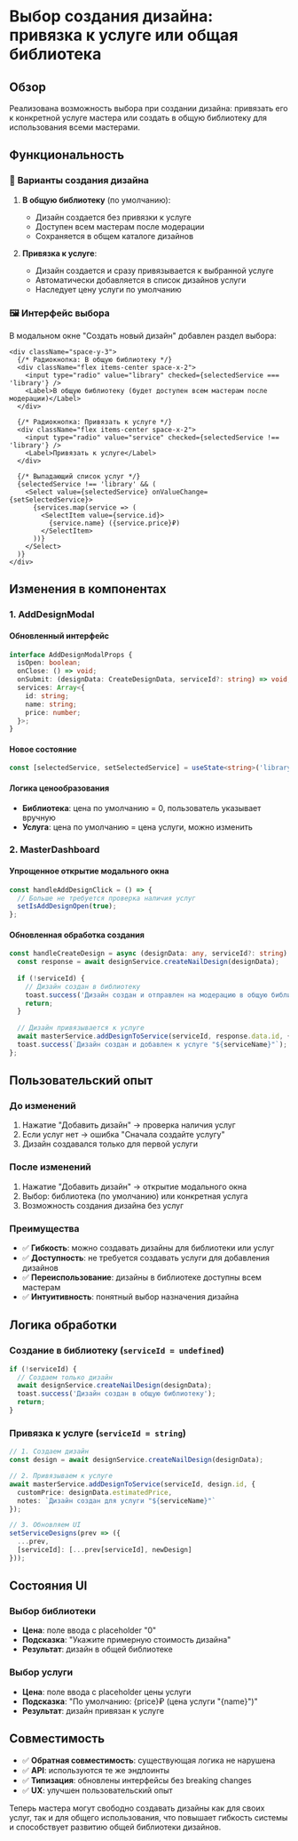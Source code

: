 # Выбор создания дизайна: привязка к услуге или общая библиотека

## Обзор

Реализована возможность выбора при создании дизайна: привязать его к конкретной услуге мастера или создать в общую библиотеку для использования всеми мастерами.

## Функциональность

### 🎯 **Варианты создания дизайна**

1. **В общую библиотеку** (по умолчанию):
   - Дизайн создается без привязки к услуге
   - Доступен всем мастерам после модерации
   - Сохраняется в общем каталоге дизайнов

2. **Привязка к услуге**:
   - Дизайн создается и сразу привязывается к выбранной услуге
   - Автоматически добавляется в список дизайнов услуги
   - Наследует цену услуги по умолчанию

### 🖼️ **Интерфейс выбора**

В модальном окне "Создать новый дизайн" добавлен раздел выбора:

```tsx
<div className="space-y-3">
  {/* Радиокнопка: В общую библиотеку */}
  <div className="flex items-center space-x-2">
    <input type="radio" value="library" checked={selectedService === 'library'} />
    <Label>В общую библиотеку (будет доступен всем мастерам после модерации)</Label>
  </div>
  
  {/* Радиокнопка: Привязать к услуге */}
  <div className="flex items-center space-x-2">
    <input type="radio" value="service" checked={selectedService !== 'library'} />
    <Label>Привязать к услуге</Label>
  </div>
  
  {/* Выпадающий список услуг */}
  {selectedService !== 'library' && (
    <Select value={selectedService} onValueChange={setSelectedService}>
      {services.map(service => (
        <SelectItem value={service.id}>
          {service.name} ({service.price}₽)
        </SelectItem>
      ))}
    </Select>
  )}
</div>
```

## Изменения в компонентах

### 1. AddDesignModal

#### Обновленный интерфейс
```typescript
interface AddDesignModalProps {
  isOpen: boolean;
  onClose: () => void;
  onSubmit: (designData: CreateDesignData, serviceId?: string) => void;
  services: Array<{
    id: string;
    name: string;
    price: number;
  }>;
}
```

#### Новое состояние
```typescript
const [selectedService, setSelectedService] = useState<string>('library');
```

#### Логика ценообразования
- **Библиотека**: цена по умолчанию = 0, пользователь указывает вручную
- **Услуга**: цена по умолчанию = цена услуги, можно изменить

### 2. MasterDashboard

#### Упрощенное открытие модального окна
```typescript
const handleAddDesignClick = () => {
  // Больше не требуется проверка наличия услуг
  setIsAddDesignOpen(true);
};
```

#### Обновленная обработка создания
```typescript
const handleCreateDesign = async (designData: any, serviceId?: string) => {
  const response = await designService.createNailDesign(designData);
  
  if (!serviceId) {
    // Дизайн создан в библиотеку
    toast.success('Дизайн создан и отправлен на модерацию в общую библиотеку');
    return;
  }
  
  // Дизайн привязывается к услуге
  await masterService.addDesignToService(serviceId, response.data.id, {...});
  toast.success(`Дизайн создан и добавлен к услуге "${serviceName}"`);
};
```

## Пользовательский опыт

### До изменений
1. Нажатие "Добавить дизайн" → проверка наличия услуг
2. Если услуг нет → ошибка "Сначала создайте услугу"
3. Дизайн создавался только для первой услуги

### После изменений
1. Нажатие "Добавить дизайн" → открытие модального окна
2. Выбор: библиотека (по умолчанию) или конкретная услуга
3. Возможность создания дизайна без услуг

### Преимущества
- ✅ **Гибкость**: можно создавать дизайны для библиотеки или услуг
- ✅ **Доступность**: не требуется создавать услуги для добавления дизайнов
- ✅ **Переиспользование**: дизайны в библиотеке доступны всем мастерам
- ✅ **Интуитивность**: понятный выбор назначения дизайна

## Логика обработки

### Создание в библиотеку (`serviceId = undefined`)
```typescript
if (!serviceId) {
  // Создаем только дизайн
  await designService.createNailDesign(designData);
  toast.success('Дизайн создан в общую библиотеку');
  return;
}
```

### Привязка к услуге (`serviceId = string`)
```typescript
// 1. Создаем дизайн
const design = await designService.createNailDesign(designData);

// 2. Привязываем к услуге
await masterService.addDesignToService(serviceId, design.id, {
  customPrice: designData.estimatedPrice,
  notes: `Дизайн создан для услуги "${serviceName}"`
});

// 3. Обновляем UI
setServiceDesigns(prev => ({
  ...prev,
  [serviceId]: [...prev[serviceId], newDesign]
}));
```

## Состояния UI

### Выбор библиотеки
- **Цена**: поле ввода с placeholder "0"
- **Подсказка**: "Укажите примерную стоимость дизайна"
- **Результат**: дизайн в общей библиотеке

### Выбор услуги
- **Цена**: поле ввода с placeholder цены услуги
- **Подсказка**: "По умолчанию: {price}₽ (цена услуги "{name}")"
- **Результат**: дизайн привязан к услуге

## Совместимость

- ✅ **Обратная совместимость**: существующая логика не нарушена
- ✅ **API**: используются те же эндпоинты
- ✅ **Типизация**: обновлены интерфейсы без breaking changes
- ✅ **UX**: улучшен пользовательский опыт

Теперь мастера могут свободно создавать дизайны как для своих услуг, так и для общего использования, что повышает гибкость системы и способствует развитию общей библиотеки дизайнов. 